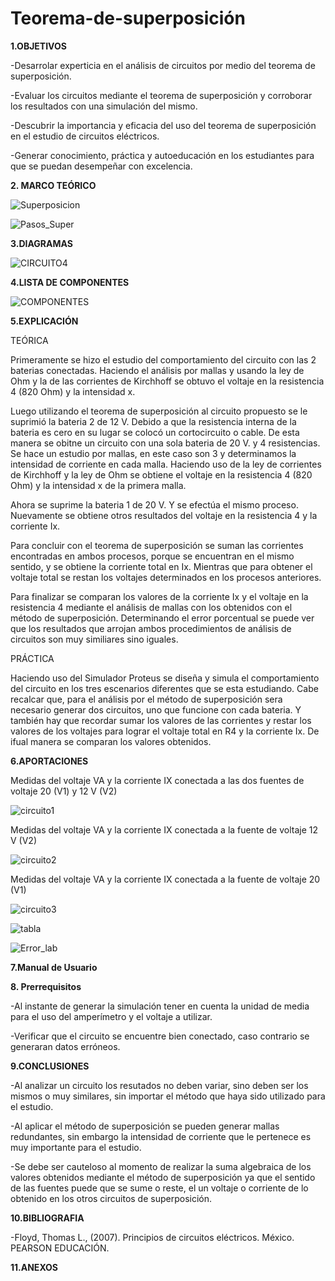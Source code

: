 # Teorema-de-superposición 
**1.OBJETIVOS**

-Desarrolar experticia en el análisis de circuitos por medio del teorema de superposición. 

-Evaluar los circuitos mediante el teorema de superposición y corroborar los resultados con una simulación del mismo. 

-Descubrir la importancia y eficacia del uso del teorema de superposición en el estudio de circuitos eléctricos. 

-Generar conocimiento, práctica y autoeducación en los estudiantes para que se puedan desempeñar con excelencia. 

**2. MARCO TEÓRICO**

![Superposicion](https://github.com/Katherine01-Arevalo/Teorema-de-superposicion/blob/main/img/Superposicion.jpg)

![Pasos_Super](https://github.com/Katherine01-Arevalo/Teorema-de-superposicion/blob/main/img/Pasos_Super.jpg)

**3.DIAGRAMAS**

![CIRCUITO4](https://github.com/Katherine01-Arevalo/Teorema-de-superposicion/blob/main/img/circuitoL4.png)

**4.LISTA DE COMPONENTES**

![COMPONENTES](https://github.com/Katherine01-Arevalo/Teorema-de-superposicion/blob/main/img/componentes4.png)

**5.EXPLICACIÓN**

TEÓRICA

Primeramente se hizo el estudio del comportamiento del circuito con las 2 baterias conectadas. Haciendo el análisis por mallas y usando la ley de Ohm y la de las corrientes de Kirchhoff se obtuvo el voltaje en la resistencia 4 (820 Ohm) y la intensidad x. 

Luego utilizando el teorema de superposición al circuito propuesto se le suprimió la bateria 2 de 12 V. Debido a que la resistencia interna de la bateria es cero en su lugar se colocó un cortocircuito o cable. De esta manera se obitne un circuito con una sola bateria de 20 V. y 4 resistencias. Se hace un estudio por mallas, en este caso son 3 y determinamos la intensidad de corriente en cada malla. Haciendo uso de la ley de corrientes de Kirchhoff y la ley de Ohm se obtiene el voltaje en la resistencia 4 (820 Ohm) y la intensidad x de la primera malla. 

Ahora se suprime la bateria 1 de 20 V. Y se efectúa el mismo proceso. Nuevamente se obtiene otros resultados del voltaje en la resistencia 4 y la corriente Ix. 

Para concluir con el teorema de superposición se suman las corrientes encontradas en ambos procesos, porque se encuentran en el mismo sentido, y se obtiene la corriente total en Ix. Mientras que para obtener el voltaje total se restan los voltajes determinados en los procesos anteriores. 

Para finalizar se comparan los valores de la corriente Ix y el voltaje en la resistencia 4 mediante el análisis de mallas con los obtenidos con el método de superposición. Determinando el error porcentual se puede ver que los resultados que arrojan ambos procedimientos de análisis de circuitos son muy similiares sino iguales. 

PRÁCTICA

Haciendo uso del Simulador Proteus se diseña y simula el comportamiento del circuito en los tres escenarios diferentes que se esta estudiando. Cabe recalcar que, para el análisis por el método de superposición sera necesario generar dos circuitos, uno que funcione con cada bateria. Y también hay que recordar sumar los valores de las corrientes y restar los valores de los voltajes para lograr el voltaje total en R4 y la corriente Ix. De ifual manera se comparan los valores obtenidos. 


**6.APORTACIONES**

Medidas del voltaje VA y la corriente  IX  conectada a las dos fuentes  de voltaje 20 (V1)   y 12 V (V2)

![circuito1](https://github.com/Katherine01-Arevalo/Teorema-de-superposicion/blob/main/img/circuito%20completo.png)

Medidas del voltaje VA y la corriente  IX  conectada a la fuente de  voltaje 12 V (V2)

![circuito2](https://github.com/Katherine01-Arevalo/Teorema-de-superposicion/blob/main/img/circuito%20con%20fuente%2012v.png)
  
Medidas del voltaje VA y la corriente  IX  conectada a la fuente de  voltaje 20 (V1) 

![circuito3](https://github.com/Katherine01-Arevalo/Teorema-de-superposicion/blob/main/img/circuito%20con%20fuente%2020v.png)


![tabla](https://github.com/Katherine01-Arevalo/Teorema-de-superposicion/blob/main/img/TABLA.png)

![Error_lab](https://github.com/Katherine01-Arevalo/Teorema-de-superposicion/blob/main/img/Error_lab.jpg)


**7.Manual de Usuario**

**8. Prerrequisitos**

-Al instante de generar la simulación tener en cuenta la unidad de media para el uso del amperímetro y el voltaje a utilizar.

-Verificar que el circuito se encuentre bien conectado, caso contrario se generaran datos erróneos.

**9.CONCLUSIONES**

-Al analizar un circuito los resutados no deben variar, sino deben ser los mismos o muy similares, sin importar el método que haya sido utilizado para el estudio. 

-Al aplicar el método de superposición se pueden generar mallas redundantes, sin embargo la intensidad de corriente que le pertenece es muy importante para el estudio.

-Se debe ser cauteloso al momento de realizar la suma algebraica de los valores obtenidos mediante el método de superposición ya que el sentido de las fuentes puede que se sume o reste, el un voltaje o corriente de lo obtenido en los otros circuitos de superposición. 

**10.BIBLIOGRAFIA**

-Floyd, Thomas L., (2007). Principios de circuitos eléctricos. México. PEARSON EDUCACIÓN.

**11.ANEXOS**

